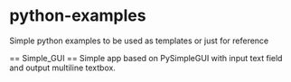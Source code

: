 # python-examples
Simple python examples to be used as templates or just for reference

 == Simple_GUI ==
 Simple app based on PySimpleGUI with input text field and output multiline textbox.

